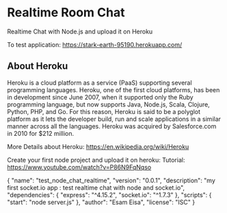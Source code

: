 # Realtime Room Chat
Realtime Chat with Node.js and upload it on Heroku

To test application: https://stark-earth-95190.herokuapp.com/

## About Heroku
Heroku is a cloud platform as a service (PaaS) supporting several programming languages. Heroku, one of the first cloud platforms, has been in development since June 2007, when it supported only the Ruby programming language, but now supports Java, Node.js, Scala, Clojure, Python, PHP, and Go. For this reason, Heroku is said to be a polyglot platform as it lets the developer build, run and scale applications in a similar manner across all the languages. Heroku was acquired by Salesforce.com in 2010 for $212 million.

More Details about Heroku: https://en.wikipedia.org/wiki/Heroku

Create your first node project and upload it on heroku:
Tutorial: https://www.youtube.com/watch?v=P86N9FqNqso


  {
    "name": "test_node_chat_realtime",
    "version": "0.0.1",
    "description": "my first socket.io app : test realtime chat with node and socket.io",
    "dependencies": {
      "express": "^4.15.2",
      "socket.io": "^1.7.3"
    },
    "scripts": {
      "start": "node server.js"
    },
    "author": "Esam Eisa",
    "license": "ISC"
  }
